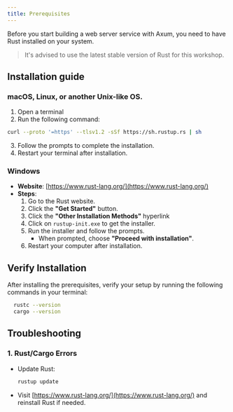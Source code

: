 ```yaml
---
title: Prerequisites
---
```


Before you start building a web server service with Axum, you need to have Rust installed on your system.

> It's advised to use the latest stable version of Rust for this workshop.

## Installation guide

### macOS, Linux, or another Unix-like OS.

1. Open a terminal
2. Run the following command:

```bash
curl --proto '=https' --tlsv1.2 -sSf https://sh.rustup.rs | sh
```

3. Follow the prompts to complete the installation.
4. Restart your terminal after installation.

### Windows

- **Website**: [https://www.rust-lang.org/](https://www.rust-lang.org/)
- **Steps**:
  1. Go to the Rust website.
  2. Click the **"Get Started"** button.
  3. Click the **"Other Installation Methods"** hyperlink
  4. Click on `rustup-init.exe` to get the installer.
  5. Run the installer and follow the prompts.
     - When prompted, choose **"Proceed with installation"**.
  6. Restart your computer after installation.

## Verify Installation

After installing the prerequisites, verify your setup by running the following commands in your terminal:

```bash
  rustc --version
  cargo --version
```

## Troubleshooting

### 1. Rust/Cargo Errors

- Update Rust:
  ```bash
  rustup update
  ```
- Visit [https://www.rust-lang.org/](https://www.rust-lang.org/) and reinstall Rust if needed.
